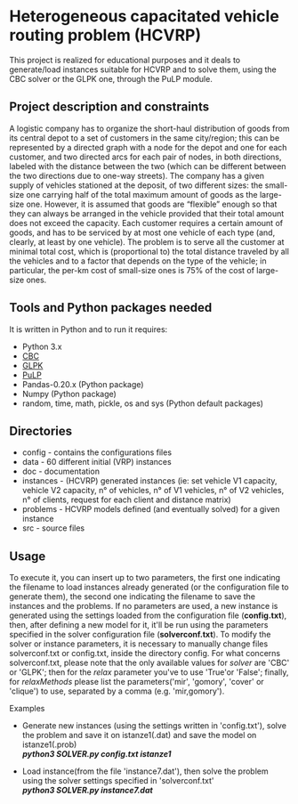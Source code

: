 # Heterogeneous capacitated vehicle routing problem (HCVRP) #

This project is realized for educational purposes and it deals to generate/load instances suitable for HCVRP and to solve them, using the CBC solver or the GLPK one, through the PuLP module.

## Project description and constraints ##
A logistic company has to organize the short-haul distribution of goods from its central depot to a set of customers in the same city/region; this can be represented by a directed graph with a node for the depot and one for each customer, and two directed arcs for each pair of nodes, in both directions, labeled with the distance between the two (which can be different between the two directions due to one-way streets). The company has a given supply of vehicles stationed at the deposit, of two different sizes: the small-size one carrying half of the total maximum amount of goods as the large-size one. However, it is assumed that goods are “flexible” enough so that they can always be arranged in the vehicle provided that their total amount does not exceed the capacity. Each customer requires a certain amount of goods, and has to be serviced by at most one vehicle of each type (and, clearly, at least by one vehicle). The problem is to serve all the customer at minimal total cost, which is (proportional to) the total distance traveled by all the vehicles and to a factor that depends on the type of the vehicle; in particular, the per-km cost of small-size ones is 75% of the cost of large-size ones.

## Tools and Python packages needed ##
It is written in Python and to run it requires:
* Python 3.x
* [CBC](https://projects.coin-or.org/Cbc)
* [GLPK](https://www.gnu.org/software/glpk)
* [PuLP](https://pythonhosted.org/PuLP)
* Pandas-0.20.x (Python package)
* Numpy (Python package)
* random, time, math, pickle, os and sys (Python default packages)


## Directories ##

* config - contains the configurations files
* data - 60 different initial (VRP) instances
* doc - documentation
* instances - (HCVRP) generated instances (ie: set vehicle V1 capacity, vehicle V2 capacity, n° of vehicles, n° of V1 vehicles, n° of V2 vehicles, n° of clients, request for each client and distance matrix)
* problems - HCVRP models defined (and eventually solved) for a given instance
* src - source files


## Usage ##

To execute it, you can insert up to two parameters, the first one indicating the filename to load instances already generated (or the configuration file to generate them), the second one indicating the filename to save the instances and the problems.
If no parameters are used, a new instance is generated using the settings loaded from the configuration file (<b>config.txt</b>), then, after defining a new model for it, it'll be run using the parameters specified in the solver configuration file (<b>solverconf.txt</b>).
To modify the solver or instance parameters, it is necessary to manually change files solverconf.txt or config.txt, inside the directory config.
For what concerns solverconf.txt, please note that the only available values for <i>solver</i> are 'CBC' or 'GLPK'; then for the <i>relax</i> parameter you've to use 'True'or 'False'; finally, for <i>relaxMethods</i> please list the parameters('mir', 'gomory', 'cover' or 'clique') to use, separated by a comma (e.g. 'mir,gomory').

Examples

* Generate new instances (using the settings written in 'config.txt'), solve the problem and save it on istanze1(.dat) and save the model on istanze1(.prob)
  <br><b><i>python3 SOLVER.py config.txt istanze1 </i></b>

* Load instance(from the file 'instance7.dat'), then solve the problem using the solver settings specified in 'solverconf.txt'
  <br><b><i> python3 SOLVER.py instance7.dat </i></b>
